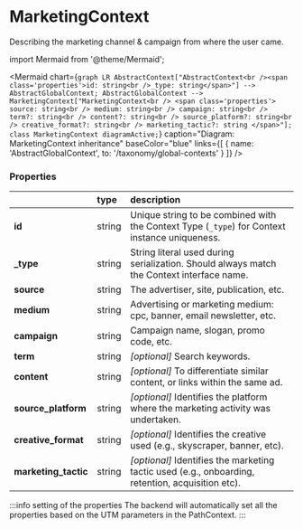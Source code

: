 # MarketingContext

Describing the marketing channel & campaign from where the user came.

import Mermaid from '@theme/Mermaid';

<Mermaid chart={`
	graph LR
	    AbstractContext["AbstractContext<br /><span class='properties'>id: string<br />_type: string</span>"] --> AbstractGlobalContext;
        AbstractGlobalContext --> MarketingContext["MarketingContext<br />
        <span class='properties'>
        source: string<br />
        medium: string<br />
        campaign: string<br />
        term?: string<br />
        content?: string<br />
        source_platform?: string<br />
        creative_format?: string<br />
        marketing_tactic?: string
        </span>"];
     class MarketingContext diagramActive;
`} 
  caption="Diagram: MarketingContext inheritance" 
  baseColor="blue" 
  links={[
        { name: 'AbstractGlobalContext', to: '/taxonomy/global-contexts' }
 ]}
/>

### Properties
|           | type        | description
| :--       | :--         | :--
| **id**    | string      | Unique string to be combined with the Context Type (`_type`) for Context instance uniqueness.
| **_type** | string      | String literal used during serialization. Should always match the Context interface name.          
| **source**    | string      | The advertiser, site, publication, etc.
| **medium**    | string      | Advertising or marketing medium: cpc, banner, email newsletter, etc.
| **campaign**    | string      | Campaign name, slogan, promo code, etc.
| **term**    | string      | _[optional]_ Search keywords. 
| **content**    | string      | _[optional]_ To differentiate similar content, or links within the same ad.
| **source_platform** | string | _[optional]_ Identifies the platform where the marketing activity was undertaken.
| **creative_format** | string | _[optional]_ Identifies the creative used (e.g., skyscraper, banner, etc).
| **marketing_tactic** | string | _[optional]_ Identifies the marketing tactic used (e.g., onboarding, retention, acquisition etc).

:::info setting of the properties
The backend will automatically set all the properties based on the UTM parameters in the PathContext.
:::